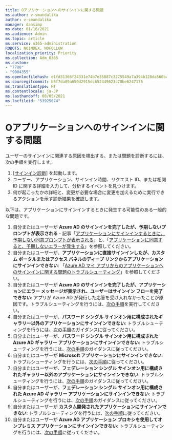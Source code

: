 ```yaml
---
title: Oアプリケーションへのサインインに関する問題
ms.author: v-smandalika
author: v-smandalika
manager: dansimp
ms.date: 01/16/2021
ms.audience: Admin
ms.topic: article
ms.service: o365-administration
ROBOTS: NOINDEX, NOFOLLOW
localization_priority: Priority
ms.collection: Adm_O365
ms.custom:
- "7788"
- "9004355"
ms.openlocfilehash: e1fd31366f24331e74b7e35887c3275549a7a394b128da560ba7a76437979553
ms.sourcegitcommit: b5f7da89a650d2915dc652449623c78be6247175
ms.translationtype: HT
ms.contentlocale: ja-JP
ms.lasthandoff: 08/05/2021
ms.locfileid: "53925674"
---
```

# <a name="issues-signing-in-to-applications"></a>Oアプリケーションへのサインインに関する問題

ユーザーのサインインに関連する原因を検出する、または問題を診断するには、次の手順を実行します。

1. [[サインイン診断]](https://ms.portal.azure.com/#blade/Microsoft_AAD_IAM/ActiveDirectoryMenuBlade/diagnose/symptomId/ms_aad_dxp_signin_caDiagnoseAndSolveSummarySymptom) を起動します。
2. ユーザー、アプリケーション、サインイン時間、リクエスト ID、または相関 ID に関する詳細を入力して、分析するイベントを見つけます。
3. 何が起こったかの詳細と、変更が必要な場合に変更を加えるために実行できるアクションを示す診断結果を確認します。

以下は、アプリケーションにサインインするときに発生する可能性のある一般的な問題です。

1. 自分またはユーザーが **Azure AD のサインインを完了したが、予期しないプロンプトが表示される** - 記事「[アプリケーションにサインインするときに、予期しない同意プロンプトが表示される](https://docs.microsoft.com/azure/active-directory/manage-apps/application-sign-in-unexpected-user-consent-prompt)」と、「[アプリケーションに同意すると、予期しないエラーが発生する](https://docs.microsoft.com/azure/active-directory/manage-apps/application-sign-in-unexpected-user-consent-error)」を参照してください。
2. 自分またはユーザーが、**アプリケーションに直接サインインしたが、カスタム ポータルまたはアクセス パネルのディープ リンクからアプリケーションにサインインできない**: 「[Azure AD マイ アプリからのアプリケーションへのサインインに関する問題のトラブルシューティング](https://docs.microsoft.com/azure/active-directory/manage-apps/application-sign-in-other-problem-access-panel)」を参照してください。
3. 自分またはユーザーが **Azure AD のサインインを完了したが、アプリケーションにエラー メッセージが表示され、ユーザーはサインイン フローを完了できない**: アプリが Azure AD が発行した応答を受け入れなかったことが原因です。トラブルシューティングを行うには、[次の手順](https://docs.microsoft.com/azure/active-directory/application-sign-in-problem-application-error)を実行してください。
4. 自分またはユーザーが、**パスワード シングル サインオン用に構成されたギャラリー以外のアプリケーションにサインインできない**: トラブルシューティングを行うには、[次の手順](https://docs.microsoft.com/azure/active-directory/manage-apps/troubleshoot-password-based-sso)のガイダンスに従ってください。
5. 自分またはユーザーが、**パスワード シングル サインオン用に構成された Azure AD ギャラリー アプリケーションにサインインできない**: トラブルシューティングを行うには、[次の手順](https://docs.microsoft.com/azure/active-directory/manage-apps/troubleshoot-password-based-sso)のガイダンスに従ってください。
6. 自分またはユーザーが **Microsoft アプリケーションにサインインできない**: トラブルシューティングを行うには、[次の手順](https://docs.microsoft.com/azure/active-directory/manage-apps/application-sign-in-problem-first-party-microsoft)に従ってください。
7. 自分またはユーザーが、**フェデレーション シングル サインオン用に構成されたギャラリー以外のアプリケーションにサインインできない**: トラブルシューティングを行うには、[次の手順](https://docs.microsoft.com/azure/active-directory/application-sign-in-problem-federated-sso-non-gallery)のガイダンスに従ってください。
8. 自分またはユーザーが、**フェデレーション シングル サインオン用に構成された Azure AD ギャラリー アプリケーションにサインインできない**: トラブルシューティングを行うには、[次の手順](https://docs.microsoft.com/azure/active-directory/manage-apps/application-sign-in-problem-federated-sso-gallery)のガイダンスに従ってください。
9. 自分またはユーザーが **カスタム開発されたアプリケーションにサインインできない**: トラブルシューティングを行うには、[次の手順](https://docs.microsoft.com/azure/active-directory/manage-apps/application-sign-in-problem-federated-sso-gallery)に従ってください。
10. 自分またはユーザーが **Azure AD アプリケーション プロキシを使用してオンプレミス アプリケーションにサインインできない**: トラブルシューティングを行うには、[次の手順](https://docs.microsoft.com/azure/active-directory/manage-apps/application-sign-in-problem-on-premises-application-proxy)に従ってください。

